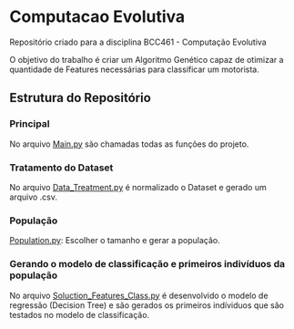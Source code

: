 # Computacao Evolutiva
 
Repositório criado para a disciplina BCC461 - Computação Evolutiva

O objetivo do trabalho é criar um Algoritmo Genético capaz de otimizar a quantidade de Features necessárias para classificar um motorista. 

## Estrutura do Repositório
### Principal
No arquivo [Main.py](https://github.com/cggcaio/Computacao_Evolutiva/blob/master/Main.py) são chamadas todas as funções do projeto. 
### Tratamento do Dataset
No arquivo [Data_Treatment.py](https://github.com/cggcaio/Computacao_Evolutiva/blob/master/Data_Treatment.py) é normalizado o Dataset e gerado um arquivo .csv.
### População
[Population.py](https://github.com/cggcaio/Computacao_Evolutiva/blob/master/Population.py): Escolher o tamanho e gerar a população. 
### Gerando o modelo de classificação e primeiros indivíduos da população
No arquivo [Soluction_Features_Class.py](https://github.com/cggcaio/Computacao_Evolutiva/blob/master/Soluction_Features_Class.py) é desenvolvido o modelo de regressão (Decision Tree) e são gerados os primeiros indíviduos que são testados no modelo de classificação.
